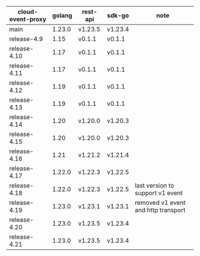 | cloud-event-proxy | golang | rest-api | sdk-go  | note         |
| ----------------- | ------ | -------- | ------- | ------------ |
| main | 1.23.0 | v1.23.5 | v1.23.4 |  |
| release-4.9 | 1.15 | v0.1.1 | v0.1.1 |  |
| release-4.10 | 1.17 | v0.1.1 | v0.1.1 |  |
| release-4.11 | 1.17 | v0.1.1 | v0.1.1 |  |
| release-4.12 | 1.19 | v0.1.1 | v0.1.1 |  |
| release-4.13 | 1.19 | v0.1.1 | v0.1.1 |  |
| release-4.14 | 1.20 | v1.20.0 | v1.20.3 |  |
| release-4.15 | 1.20 | v1.20.0 | v1.20.3 |  |
| release-4.16 | 1.21 | v1.21.2 | v1.21.4 |  |
| release-4.17 | 1.22.0 | v1.22.3 | v1.22.5 |  |
| release-4.18 | 1.22.0 | v1.22.3 | v1.22.5 | last version to support v1 event |
| release-4.19 | 1.23.0 | v1.23.1 | v1.23.1 | removed v1 event and http transport |
| release-4.20 | 1.23.0 | v1.23.5 | v1.23.4 |  |
| release-4.21 | 1.23.0 | v1.23.5 | v1.23.4 |  |

